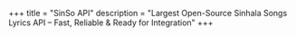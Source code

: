 +++
title = "SinSo API"
description = "Largest Open-Source Sinhala Songs Lyrics API – Fast, Reliable & Ready for Integration"
+++
